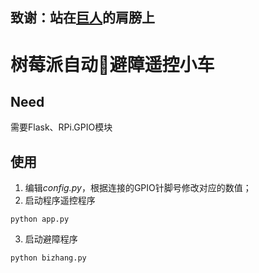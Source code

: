 ## 致谢：站在[巨人](https://github.com/yoki123/rpi-car)的肩膀上

# 树莓派自动避障遥控小车

## Need

需要Flask、RPi.GPIO模块

## 使用

1. 编辑*config.py*，根据连接的GPIO针脚号修改对应的数值；
2. 启动程序遥控程序

```python app.py```   

3. 启动避障程序

```python bizhang.py```

